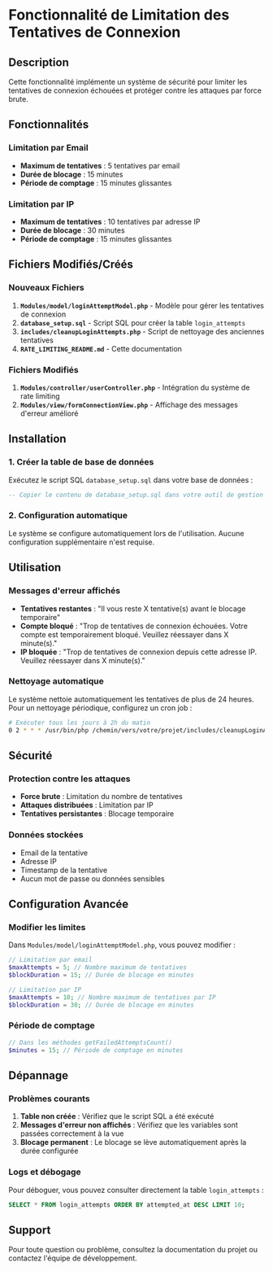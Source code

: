 # Fonctionnalité de Limitation des Tentatives de Connexion

## Description
Cette fonctionnalité implémente un système de sécurité pour limiter les tentatives de connexion échouées et protéger contre les attaques par force brute.

## Fonctionnalités

### Limitation par Email
- **Maximum de tentatives** : 5 tentatives par email
- **Durée de blocage** : 15 minutes
- **Période de comptage** : 15 minutes glissantes

### Limitation par IP
- **Maximum de tentatives** : 10 tentatives par adresse IP
- **Durée de blocage** : 30 minutes
- **Période de comptage** : 15 minutes glissantes

## Fichiers Modifiés/Créés

### Nouveaux Fichiers
1. **`Modules/model/loginAttemptModel.php`** - Modèle pour gérer les tentatives de connexion
2. **`database_setup.sql`** - Script SQL pour créer la table `login_attempts`
3. **`includes/cleanupLoginAttempts.php`** - Script de nettoyage des anciennes tentatives
4. **`RATE_LIMITING_README.md`** - Cette documentation

### Fichiers Modifiés
1. **`Modules/controller/userController.php`** - Intégration du système de rate limiting
2. **`Modules/view/formConnectionView.php`** - Affichage des messages d'erreur amélioré

## Installation

### 1. Créer la table de base de données
Exécutez le script SQL `database_setup.sql` dans votre base de données :

```sql
-- Copier le contenu de database_setup.sql dans votre outil de gestion de base de données
```

### 2. Configuration automatique
Le système se configure automatiquement lors de l'utilisation. Aucune configuration supplémentaire n'est requise.

## Utilisation

### Messages d'erreur affichés
- **Tentatives restantes** : "Il vous reste X tentative(s) avant le blocage temporaire"
- **Compte bloqué** : "Trop de tentatives de connexion échouées. Votre compte est temporairement bloqué. Veuillez réessayer dans X minute(s)."
- **IP bloquée** : "Trop de tentatives de connexion depuis cette adresse IP. Veuillez réessayer dans X minute(s)."

### Nettoyage automatique
Le système nettoie automatiquement les tentatives de plus de 24 heures. Pour un nettoyage périodique, configurez un cron job :

```bash
# Exécuter tous les jours à 2h du matin
0 2 * * * /usr/bin/php /chemin/vers/votre/projet/includes/cleanupLoginAttempts.php
```

## Sécurité

### Protection contre les attaques
- **Force brute** : Limitation du nombre de tentatives
- **Attaques distribuées** : Limitation par IP
- **Tentatives persistantes** : Blocage temporaire

### Données stockées
- Email de la tentative
- Adresse IP
- Timestamp de la tentative
- Aucun mot de passe ou données sensibles

## Configuration Avancée

### Modifier les limites
Dans `Modules/model/loginAttemptModel.php`, vous pouvez modifier :

```php
// Limitation par email
$maxAttempts = 5; // Nombre maximum de tentatives
$blockDuration = 15; // Durée de blocage en minutes

// Limitation par IP
$maxAttempts = 10; // Nombre maximum de tentatives par IP
$blockDuration = 30; // Durée de blocage en minutes
```

### Période de comptage
```php
// Dans les méthodes getFailedAttemptsCount()
$minutes = 15; // Période de comptage en minutes
```

## Dépannage

### Problèmes courants
1. **Table non créée** : Vérifiez que le script SQL a été exécuté
2. **Messages d'erreur non affichés** : Vérifiez que les variables sont passées correctement à la vue
3. **Blocage permanent** : Le blocage se lève automatiquement après la durée configurée

### Logs et débogage
Pour déboguer, vous pouvez consulter directement la table `login_attempts` :

```sql
SELECT * FROM login_attempts ORDER BY attempted_at DESC LIMIT 10;
```

## Support
Pour toute question ou problème, consultez la documentation du projet ou contactez l'équipe de développement.
